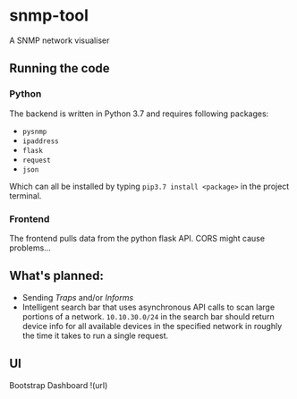 # snmp-tool
 A SNMP network visualiser
 
## Running the code
### Python
The backend is written in Python 3.7 and requires following packages:
- `pysnmp`
- `ipaddress`
- `flask`
- `request`
- `json`

Which can all be installed by typing `pip3.7 install <package>` in the project terminal.

### Frontend
The frontend pulls data from the python flask API.
CORS might cause problems...

## What's planned:
- Sending *Traps* and/or *Informs*
- Intelligent search bar that uses asynchronous API calls to scan large portions of a network. `10.10.30.0/24` in the search bar should return device info for all available devices in the specified network in roughly the time it takes to run a single request.

## UI
Bootstrap Dashboard
!(url)

